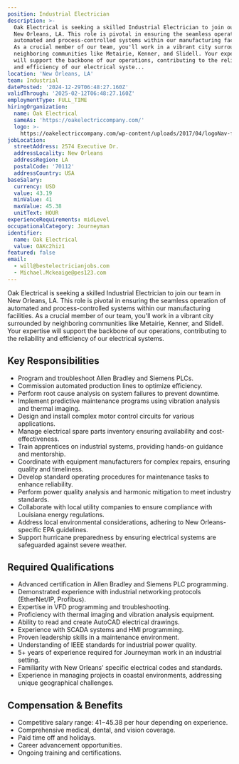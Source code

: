 ```yaml
---
position: Industrial Electrician
description: >-
  Oak Electrical is seeking a skilled Industrial Electrician to join our team in
  New Orleans, LA. This role is pivotal in ensuring the seamless operation of
  automated and process-controlled systems within our manufacturing facilities.
  As a crucial member of our team, you'll work in a vibrant city surrounded by
  neighboring communities like Metairie, Kenner, and Slidell. Your expertise
  will support the backbone of our operations, contributing to the reliability
  and efficiency of our electrical syste...
location: 'New Orleans, LA'
team: Industrial
datePosted: '2024-12-29T06:48:27.160Z'
validThrough: '2025-02-12T06:48:27.160Z'
employmentType: FULL_TIME
hiringOrganization:
  name: Oak Electrical
  sameAs: 'https://oakelectriccompany.com/'
  logo: >-
    https://oakelectriccompany.com/wp-content/uploads/2017/04/logoNav-for-web.png
jobLocation:
  streetAddress: 2574 Executive Dr.
  addressLocality: New Orleans
  addressRegion: LA
  postalCode: '70112'
  addressCountry: USA
baseSalary:
  currency: USD
  value: 43.19
  minValue: 41
  maxValue: 45.38
  unitText: HOUR
experienceRequirements: midLevel
occupationalCategory: Journeyman
identifier:
  name: Oak Electrical
  value: OAKc2hiz1
featured: false
email:
  - will@bestelectricianjobs.com
  - Michael.Mckeaige@pes123.com
---
```




Oak Electrical is seeking a skilled Industrial Electrician to join our team in New Orleans, LA. This role is pivotal in ensuring the seamless operation of automated and process-controlled systems within our manufacturing facilities. As a crucial member of our team, you'll work in a vibrant city surrounded by neighboring communities like Metairie, Kenner, and Slidell. Your expertise will support the backbone of our operations, contributing to the reliability and efficiency of our electrical systems.

## Key Responsibilities
- Program and troubleshoot Allen Bradley and Siemens PLCs.
- Commission automated production lines to optimize efficiency.
- Perform root cause analysis on system failures to prevent downtime.
- Implement predictive maintenance programs using vibration analysis and thermal imaging.
- Design and install complex motor control circuits for various applications.
- Manage electrical spare parts inventory ensuring availability and cost-effectiveness.
- Train apprentices on industrial systems, providing hands-on guidance and mentorship.
- Coordinate with equipment manufacturers for complex repairs, ensuring quality and timeliness.
- Develop standard operating procedures for maintenance tasks to enhance reliability.
- Perform power quality analysis and harmonic mitigation to meet industry standards.
- Collaborate with local utility companies to ensure compliance with Louisiana energy regulations.
- Address local environmental considerations, adhering to New Orleans-specific EPA guidelines.
- Support hurricane preparedness by ensuring electrical systems are safeguarded against severe weather.

## Required Qualifications
- Advanced certification in Allen Bradley and Siemens PLC programming.
- Demonstrated experience with industrial networking protocols (EtherNet/IP, Profibus).
- Expertise in VFD programming and troubleshooting.
- Proficiency with thermal imaging and vibration analysis equipment.
- Ability to read and create AutoCAD electrical drawings.
- Experience with SCADA systems and HMI programming.
- Proven leadership skills in a maintenance environment.
- Understanding of IEEE standards for industrial power quality.
- 5+ years of experience required for Journeyman work in an industrial setting.
- Familiarity with New Orleans' specific electrical codes and standards.
- Experience in managing projects in coastal environments, addressing unique geographical challenges.

## Compensation & Benefits
- Competitive salary range: $41-$45.38 per hour depending on experience.
- Comprehensive medical, dental, and vision coverage.
- Paid time off and holidays.
- Career advancement opportunities.
- Ongoing training and certifications.